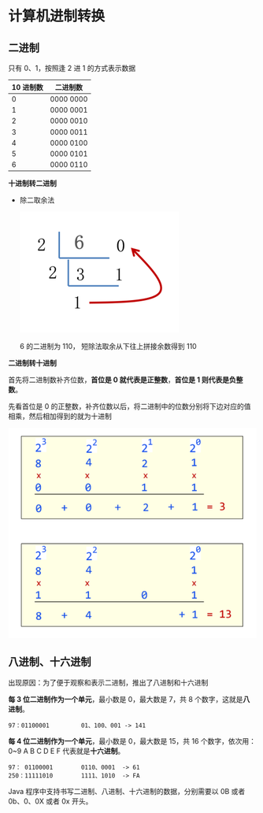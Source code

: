 # 计算机进制转换

## 二进制

只有 0、1，按照逢 2 进 1 的方式表示数据

| 10 进制数 | 二进制数  |
| --------- | --------- |
| 0         | 0000 0000 |
| 1         | 0000 0001 |
| 2         | 0000 0010 |
| 3         | 0000 0011 |
| 4         | 0000 0100 |
| 5         | 0000 0101 |
| 6         | 0000 0110 |

**十进制转二进制**

- 除二取余法

  ![](./assets/1.png)

  6 的二进制为 110， 短除法取余从下往上拼接余数得到 110

**二进制转十进制**

首先将二进制数补齐位数，**首位是 0 就代表是正整数**，**首位是 1 则代表是负整数**。

先看首位是 0 的正整数，补齐位数以后，将二进制中的位数分别将下边对应的值相乘，然后相加得到的就为十进制

<img src="./assets/2.png"/>

## 八进制、十六进制

出现原因：为了便于观察和表示二进制，推出了八进制和十六进制

**每 3 位二进制作为一个单元**，最小数是 0，最大数是 7，共 8 个数字，这就是**八进制**。

```
97：01100001			01、100、001 -> 141
```

**每 4 位二进制作为一个单元**，最小数是 0，最大数是 15，共 16 个数字，依次用： 0~9 A B C D E F 代表就是**十六进制**。

```
97： 01100001		0110、0001  -> 61
250：11111010		1111、1010  -> FA
```

Java 程序中支持书写二进制、八进制、十六进制的数据，分别需要以 0B 或者 0b、0、0X 或者 0x 开头。
